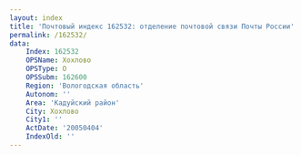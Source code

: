 ```yaml
---
layout: index
title: 'Почтовый индекс 162532: отделение почтовой связи Почты России'
permalink: /162532/
data:
    Index: 162532
    OPSName: Хохлово
    OPSType: О
    OPSSubm: 162600
    Region: 'Вологодская область'
    Autonom: ''
    Area: 'Кадуйский район'
    City: Хохлово
    City1: ''
    ActDate: '20050404'
    IndexOld: ''
---
```

